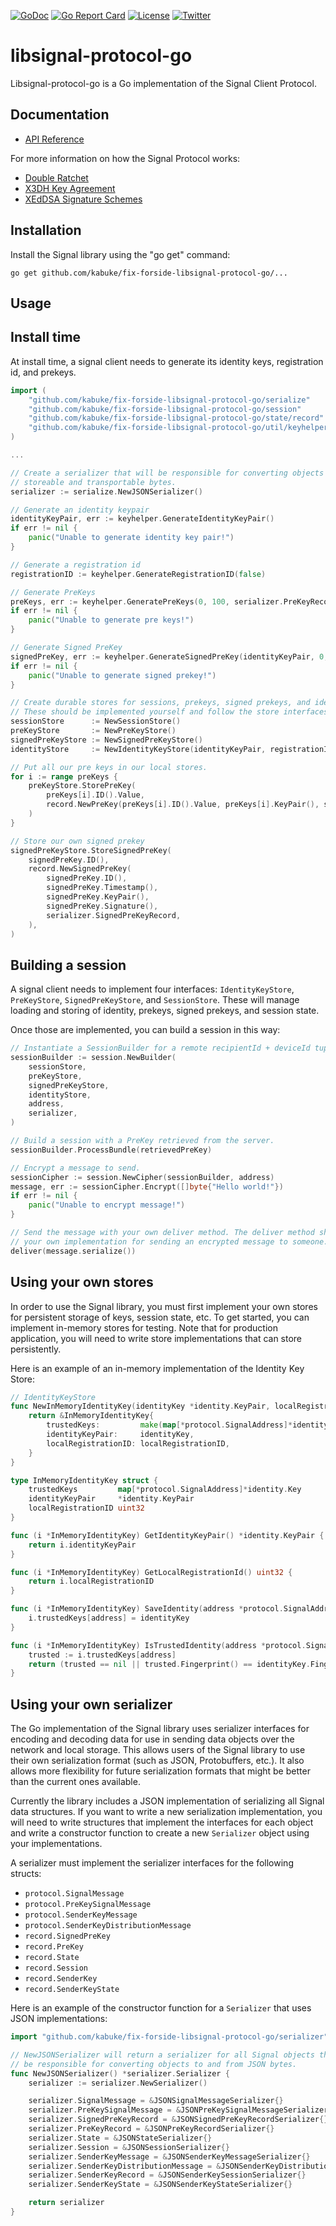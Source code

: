 [![GoDoc](https://godoc.org/github.com/RadicalApp/goquery?status.png)](https://godoc.org/github.com/kabuke/fix-forside-libsignal-protocol-go)
[![Go Report Card](https://goreportcard.com/badge/github.com/kabuke/fix-forside-libsignal-protocol-go)](https://goreportcard.com/report/github.com/kabuke/fix-forside-libsignal-protocol-go)
[![License](https://img.shields.io/aur/license/yaourt.svg)](https://www.gnu.org/licenses/quick-guide-gplv3.en.html)
[![Twitter](https://img.shields.io/badge/twitter-@DustMessaging-blue.svg?style=flat)](https://twitter.com/dustmessaging)

libsignal-protocol-go
=====================

Libsignal-protocol-go is a Go implementation of the Signal Client Protocol.


Documentation
-------------

- [API Reference](https://godoc.org/github.com/kabuke/fix-forside-libsignal-protocol-go)

For more information on how the Signal Protocol works:    
- [Double Ratchet](https://whispersystems.org/docs/specifications/doubleratchet/)
- [X3DH Key Agreement](https://whispersystems.org/docs/specifications/x3dh/)
- [XEdDSA Signature Schemes](https://whispersystems.org/docs/specifications/xeddsa/)


Installation
------------

Install the Signal library using the "go get" command:

    go get github.com/kabuke/fix-forside-libsignal-protocol-go/...


Usage
-----

## Install time
At install time, a signal client needs to generate its identity keys, registration id, and prekeys.

```go
import (
	"github.com/kabuke/fix-forside-libsignal-protocol-go/serialize"
	"github.com/kabuke/fix-forside-libsignal-protocol-go/session"
	"github.com/kabuke/fix-forside-libsignal-protocol-go/state/record"
	"github.com/kabuke/fix-forside-libsignal-protocol-go/util/keyhelper"
)

...

// Create a serializer that will be responsible for converting objects into
// storeable and transportable bytes.
serializer := serialize.NewJSONSerializer()

// Generate an identity keypair
identityKeyPair, err := keyhelper.GenerateIdentityKeyPair()
if err != nil {
    panic("Unable to generate identity key pair!")
}

// Generate a registration id
registrationID := keyhelper.GenerateRegistrationID(false)

// Generate PreKeys
preKeys, err := keyhelper.GeneratePreKeys(0, 100, serializer.PreKeyRecord)
if err != nil {
    panic("Unable to generate pre keys!")
}

// Generate Signed PreKey
signedPreKey, err := keyhelper.GenerateSignedPreKey(identityKeyPair, 0, serializer.SignedPreKeyRecord)
if err != nil {
    panic("Unable to generate signed prekey!")
}

// Create durable stores for sessions, prekeys, signed prekeys, and identity keys.
// These should be implemented yourself and follow the store interfaces.
sessionStore      := NewSessionStore()
preKeyStore       := NewPreKeyStore()
signedPreKeyStore := NewSignedPreKeyStore()
identityStore     := NewIdentityKeyStore(identityKeyPair, registrationID)

// Put all our pre keys in our local stores.
for i := range preKeys {
	preKeyStore.StorePreKey(
		preKeys[i].ID().Value,
		record.NewPreKey(preKeys[i].ID().Value, preKeys[i].KeyPair(), serializer.PreKeyRecord),
	)
}

// Store our own signed prekey
signedPreKeyStore.StoreSignedPreKey(
	signedPreKey.ID(),
	record.NewSignedPreKey(
		signedPreKey.ID(),
		signedPreKey.Timestamp(),
		signedPreKey.KeyPair(),
		signedPreKey.Signature(),
		serializer.SignedPreKeyRecord,
	),
)
```

## Building a session

A signal client needs to implement four interfaces: `IdentityKeyStore`, `PreKeyStore`, `SignedPreKeyStore`,
and `SessionStore`. These will manage loading and storing of identity, prekeys, signed prekeys, and
session state.

Once those are implemented, you can build a session in this way:

```go
// Instantiate a SessionBuilder for a remote recipientId + deviceId tuple.
sessionBuilder := session.NewBuilder(
	sessionStore,
	preKeyStore,
	signedPreKeyStore,
	identityStore,
	address,
	serializer,
)

// Build a session with a PreKey retrieved from the server.
sessionBuilder.ProcessBundle(retrievedPreKey)

// Encrypt a message to send.
sessionCipher := session.NewCipher(sessionBuilder, address)
message, err := sessionCipher.Encrypt([]byte{"Hello world!"})
if err != nil {
    panic("Unable to encrypt message!")
}

// Send the message with your own deliver method. The deliver method should be
// your own implementation for sending an encrypted message to someone.
deliver(message.serialize())
```

## Using your own stores

In order to use the Signal library, you must first implement your own stores for persistent
storage of keys, session state, etc. To get started, you can implement in-memory stores for
testing. Note that for production application, you will need to write store implementations
that can store persistently.

Here is an example of an in-memory implementation of the Identity Key Store:

```go
// IdentityKeyStore
func NewInMemoryIdentityKey(identityKey *identity.KeyPair, localRegistrationID uint32) *InMemoryIdentityKey {
	return &InMemoryIdentityKey{
		trustedKeys:         make(map[*protocol.SignalAddress]*identity.Key),
		identityKeyPair:     identityKey,
		localRegistrationID: localRegistrationID,
	}
}

type InMemoryIdentityKey struct {
	trustedKeys         map[*protocol.SignalAddress]*identity.Key
	identityKeyPair     *identity.KeyPair
	localRegistrationID uint32
}

func (i *InMemoryIdentityKey) GetIdentityKeyPair() *identity.KeyPair {
	return i.identityKeyPair
}

func (i *InMemoryIdentityKey) GetLocalRegistrationId() uint32 {
	return i.localRegistrationID
}

func (i *InMemoryIdentityKey) SaveIdentity(address *protocol.SignalAddress, identityKey *identity.Key) {
	i.trustedKeys[address] = identityKey
}

func (i *InMemoryIdentityKey) IsTrustedIdentity(address *protocol.SignalAddress, identityKey *identity.Key) bool {
	trusted := i.trustedKeys[address]
	return (trusted == nil || trusted.Fingerprint() == identityKey.Fingerprint())
}
```

## Using your own serializer

The Go implementation of the Signal library uses serializer interfaces for encoding and decoding
data for use in sending data objects over the network and local storage. This allows users of
the Signal library to use their own serialization format (such as JSON, Protobuffers, etc.). It
also allows more flexibility for future serialization formats that might be better than the
current ones available.

Currently the library includes a JSON implementation of serializing all Signal data structures.
If you want to write a new serialization implementation, you will need to write structures
that implement the interfaces for each object and write a constructor function to create a
new `Serializer` object using your implementations.

A serializer must implement the serializer interfaces for the following structs:

* `protocol.SignalMessage`
* `protocol.PreKeySignalMessage`
* `protocol.SenderKeyMessage`
* `protocol.SenderKeyDistributionMessage`
* `record.SignedPreKey`
* `record.PreKey`
* `record.State`
* `record.Session`
* `record.SenderKey`
* `record.SenderKeyState`

Here is an example of the constructor function for a `Serializer` that uses JSON implementations:

```go
import "github.com/kabuke/fix-forside-libsignal-protocol-go/serializer"

// NewJSONSerializer will return a serializer for all Signal objects that will
// be responsible for converting objects to and from JSON bytes.
func NewJSONSerializer() *serializer.Serializer {
	serializer := serializer.NewSerializer()

	serializer.SignalMessage = &JSONSignalMessageSerializer{}
	serializer.PreKeySignalMessage = &JSONPreKeySignalMessageSerializer{}
	serializer.SignedPreKeyRecord = &JSONSignedPreKeyRecordSerializer{}
	serializer.PreKeyRecord = &JSONPreKeyRecordSerializer{}
	serializer.State = &JSONStateSerializer{}
	serializer.Session = &JSONSessionSerializer{}
	serializer.SenderKeyMessage = &JSONSenderKeyMessageSerializer{}
	serializer.SenderKeyDistributionMessage = &JSONSenderKeyDistributionMessageSerializer{}
	serializer.SenderKeyRecord = &JSONSenderKeySessionSerializer{}
	serializer.SenderKeyState = &JSONSenderKeyStateSerializer{}

	return serializer
}
```
